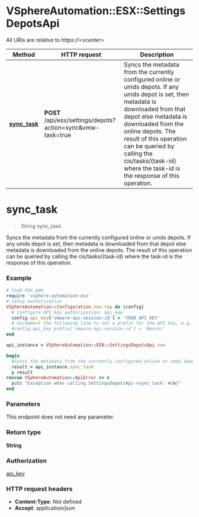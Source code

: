 # VSphereAutomation::ESX::SettingsDepotsApi

All URIs are relative to *https://&lt;vcenter&gt;*

Method | HTTP request | Description
------------- | ------------- | -------------
[**sync_task**](SettingsDepotsApi.md#sync_task) | **POST** /api/esx/settings/depots?action&#x3D;sync&amp;vmw-task&#x3D;true | Syncs the metadata from the currently configured online or umds depots. If any umds depot is set, then metadata is downloaded from that depot else metadata is downloaded from the online depots. The result of this operation can be queried by calling the cis/tasks/{task-id} where the task-id is the response of this operation.


# **sync_task**
> String sync_task

Syncs the metadata from the currently configured online or umds depots. If any umds depot is set, then metadata is downloaded from that depot else metadata is downloaded from the online depots. The result of this operation can be queried by calling the cis/tasks/{task-id} where the task-id is the response of this operation.

### Example
```ruby
# load the gem
require 'vsphere-automation-esx'
# setup authorization
VSphereAutomation::Configuration.new.tap do |config|
  # Configure API key authorization: api_key
  config.api_key['vmware-api-session-id'] = 'YOUR API KEY'
  # Uncomment the following line to set a prefix for the API key, e.g. 'Bearer' (defaults to nil)
  #config.api_key_prefix['vmware-api-session-id'] = 'Bearer'
end

api_instance = VSphereAutomation::ESX::SettingsDepotsApi.new

begin
  #Syncs the metadata from the currently configured online or umds depots. If any umds depot is set, then metadata is downloaded from that depot else metadata is downloaded from the online depots. The result of this operation can be queried by calling the cis/tasks/{task-id} where the task-id is the response of this operation.
  result = api_instance.sync_task
  p result
rescue VSphereAutomation::ApiError => e
  puts "Exception when calling SettingsDepotsApi->sync_task: #{e}"
end
```

### Parameters
This endpoint does not need any parameter.

### Return type

**String**

### Authorization

[api_key](../README.md#api_key)

### HTTP request headers

 - **Content-Type**: Not defined
 - **Accept**: application/json



